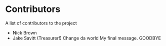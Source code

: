 # Contributors
A list of contributors to the project
- Nick Brown
- Jake Savitt (Treasurer!) Change da world My final message. GOODBYE

